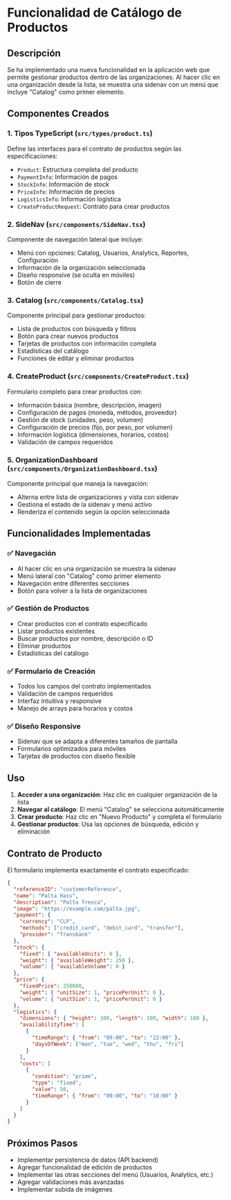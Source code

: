 # Funcionalidad de Catálogo de Productos

## Descripción

Se ha implementado una nueva funcionalidad en la aplicación web que permite gestionar productos dentro de las organizaciones. Al hacer clic en una organización desde la lista, se muestra una sidenav con un menú que incluye "Catalog" como primer elemento.

## Componentes Creados

### 1. Tipos TypeScript (`src/types/product.ts`)
Define las interfaces para el contrato de productos según las especificaciones:
- `Product`: Estructura completa del producto
- `PaymentInfo`: Información de pagos
- `StockInfo`: Información de stock
- `PriceInfo`: Información de precios
- `LogisticsInfo`: Información logística
- `CreateProductRequest`: Contrato para crear productos

### 2. SideNav (`src/components/SideNav.tsx`)
Componente de navegación lateral que incluye:
- Menú con opciones: Catalog, Usuarios, Analytics, Reportes, Configuración
- Información de la organización seleccionada
- Diseño responsive (se oculta en móviles)
- Botón de cierre

### 3. Catalog (`src/components/Catalog.tsx`)
Componente principal para gestionar productos:
- Lista de productos con búsqueda y filtros
- Botón para crear nuevos productos
- Tarjetas de productos con información completa
- Estadísticas del catálogo
- Funciones de editar y eliminar productos

### 4. CreateProduct (`src/components/CreateProduct.tsx`)
Formulario completo para crear productos con:
- Información básica (nombre, descripción, imagen)
- Configuración de pagos (moneda, métodos, proveedor)
- Gestión de stock (unidades, peso, volumen)
- Configuración de precios (fijo, por peso, por volumen)
- Información logística (dimensiones, horarios, costos)
- Validación de campos requeridos

### 5. OrganizationDashboard (`src/components/OrganizationDashboard.tsx`)
Componente principal que maneja la navegación:
- Alterna entre lista de organizaciones y vista con sidenav
- Gestiona el estado de la sidenav y menú activo
- Renderiza el contenido según la opción seleccionada

## Funcionalidades Implementadas

### ✅ Navegación
- Al hacer clic en una organización se muestra la sidenav
- Menú lateral con "Catalog" como primer elemento
- Navegación entre diferentes secciones
- Botón para volver a la lista de organizaciones

### ✅ Gestión de Productos
- Crear productos con el contrato especificado
- Listar productos existentes
- Buscar productos por nombre, descripción o ID
- Eliminar productos
- Estadísticas del catálogo

### ✅ Formulario de Creación
- Todos los campos del contrato implementados
- Validación de campos requeridos
- Interfaz intuitiva y responsive
- Manejo de arrays para horarios y costos

### ✅ Diseño Responsive
- Sidenav que se adapta a diferentes tamaños de pantalla
- Formularios optimizados para móviles
- Tarjetas de productos con diseño flexible

## Uso

1. **Acceder a una organización**: Haz clic en cualquier organización de la lista
2. **Navegar al catálogo**: El menú "Catalog" se selecciona automáticamente
3. **Crear producto**: Haz clic en "Nuevo Producto" y completa el formulario
4. **Gestionar productos**: Usa las opciones de búsqueda, edición y eliminación

## Contrato de Producto

El formulario implementa exactamente el contrato especificado:

```json
{
  "referenceID": "customerReference",
  "name": "Palta Hass",
  "description": "Palta fresca",
  "image": "https://example.com/palta.jpg",
  "payment": {
    "currency": "CLP",
    "methods": ["credit_card", "debit_card", "transfer"],
    "provider": "Transbank"
  },
  "stock": {
    "fixed": { "availableUnits": 0 },
    "weight": { "availableWeight": 250 },
    "volume": { "availableVolume": 0 }
  },
  "price": {
    "fixedPrice": 250000,
    "weight": { "unitSize": 1, "pricePerUnit": 0 },
    "volume": { "unitSize": 1, "pricePerUnit": 0 }
  },
  "logistics": {
    "dimensions": { "height": 100, "length": 100, "width": 100 },
    "availabilityTime": [
      {
        "timeRange": { "from": "09:00", "to": "22:00" },
        "daysOfWeek": ["mon", "tue", "wed", "thu", "fri"]
      }
    ],
    "costs": [
      {
        "condition": "prime",
        "type": "fixed",
        "value": 50,
        "timeRange": { "from": "09:00", "to": "18:00" }
      }
    ]
  }
}
```

## Próximos Pasos

- Implementar persistencia de datos (API backend)
- Agregar funcionalidad de edición de productos
- Implementar las otras secciones del menú (Usuarios, Analytics, etc.)
- Agregar validaciones más avanzadas
- Implementar subida de imágenes
